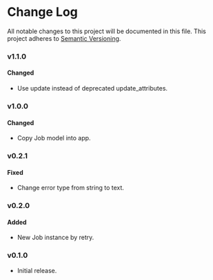 # Change Log
All notable changes to this project will be documented in this file.
This project adheres to [Semantic Versioning](http://semver.org/).

### v1.1.0

#### Changed

* Use update instead of deprecated update_attributes.

### v1.0.0

#### Changed

* Copy Job model into app.

### v0.2.1

#### Fixed

* Change error type from string to text.

### v0.2.0

#### Added

* New Job instance by retry.

### v0.1.0

* Initial release.
